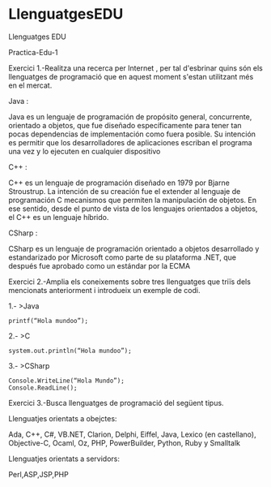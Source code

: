 # LlenguatgesEDU
Llenguatges EDU

Practica-Edu-1


Exercici 1.-Realitza una recerca per Internet , per tal d'esbrinar quins són els llenguatges de programació que en aquest moment s'estan utilitzant més en el mercat.

Java : 

Java es un lenguaje de programación de propósito general, concurrente, orientado a objetos, que fue diseñado específicamente para tener tan pocas dependencias de implementación como fuera posible. Su intención es permitir que los desarrolladores de aplicaciones escriban el programa una vez y lo ejecuten en cualquier dispositivo

C++ :

C++ es un lenguaje de programación diseñado en 1979 por Bjarne Stroustrup. La intención de su creación fue el extender al lenguaje de programación C mecanismos que permiten la manipulación de objetos. En ese sentido, desde el punto de vista de los lenguajes orientados a objetos, el C++ es un lenguaje híbrido.

CSharp :

CSharp es un lenguaje de programación orientado a objetos desarrollado y estandarizado por Microsoft como parte de su plataforma .NET, que después fue aprobado como un estándar por la ECMA

Exercici 2.-Amplia els coneixements sobre tres llenguatges que triïs dels mencionats anteriorment i introdueix un exemple de codi.


1.- >Java

	printf(“Hola mundoo”);

2.- >C

	system.out.println(“Hola mundoo”);

3.- >CSharp

	Console.WriteLine(“Hola Mundo”);
	Console.ReadLine();

Exercici 3.-Busca llenguatges de programació del següent tipus.


Llenguatjes orientats a obejctes:

Ada, C++, C#, VB.NET, Clarion, Delphi, Eiffel, Java, Lexico (en castellano), Objective-C, Ocaml, Oz, PHP, PowerBuilder, Python, Ruby y Smalltalk


Llenguatjes orientats a servidors:

Perl,ASP,JSP,PHP
